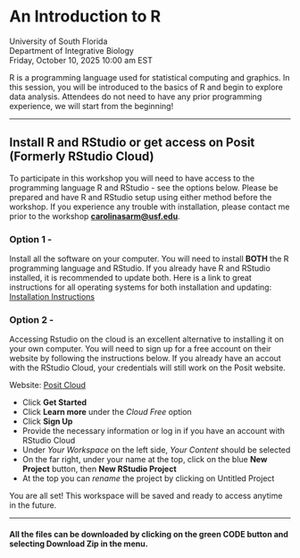 # An Introduction to R
University of South Florida\
Department of Integrative Biology\
Friday, October 10, 2025 10:00 am EST


R is a programming language used for statistical computing and graphics. In this session, you will be introduced to the basics of R and begin to explore data analysis. Attendees do not need to have any prior programming experience, we will start from the beginning!

***

## Install R and RStudio or get access on Posit (Formerly RStudio Cloud)

To participate in this workshop you will need to have access to the programming language R and RStudio - see the options below. Please be prepared and have R and RStudio setup using either method before the workshop. If you experience any trouble with installation, please contact me prior to the workshop **carolinasarm@usf.edu**.

### Option 1 - 

Install all the software on your computer. You will need to install **BOTH** the R programming language and RStudio. If you already have R and RStudio installed, it is recommended to update both. Here is a link to great instructions for all operating systems for both installation and updating: [Installation Instructions](https://preview.carpentries.org/R-ecology-lesson/index.html#install-r-and-rstudio)

### Option 2 -

Accessing Rstudio on the cloud is an excellent alternative to installing it on your own computer. You will need to sign up for a free account on their website by following the instructions below. If you already have an accout with the RStudio Cloud, your credentials will still work on the Posit website.

Website: [Posit Cloud](https://posit.cloud/)  
- Click **Get Started**
- Click **Learn more** under the *Cloud Free* option
- Click **Sign Up**
- Provide the necessary information or log in if you have an account with RStudio Cloud
- Under *Your Workspace* on the left side, *Your Content* should be selected
- On the far right, under your name at the top, click on the blue **New Project** button, then **New RStudio Project**
- At the top you can *rename* the project by clicking on Untitled Project  

You are all set! This workspace will be saved and ready to access anytime in the future.

***

#### All the files can be downloaded by clicking on the green **CODE** button and selecting **Download Zip** in the menu. 
